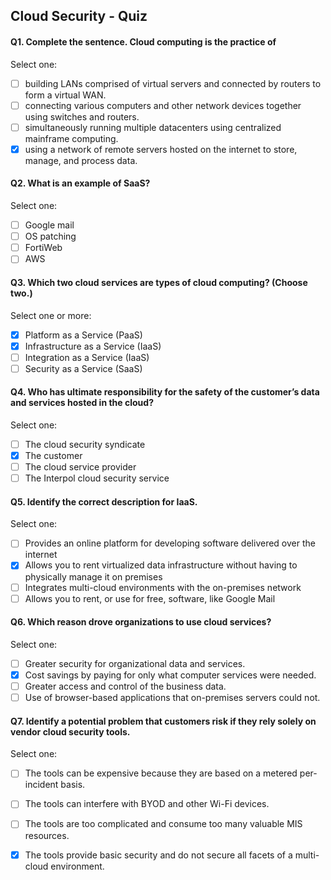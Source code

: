 Cloud Security - Quiz
------------

#### Q1. Complete the sentence. Cloud computing is the practice of

Select one:
- [ ] building LANs comprised of virtual servers and connected by routers to form a virtual WAN.
- [ ] connecting various computers and other network devices together using switches and routers.
- [ ] simultaneously running multiple datacenters using centralized mainframe computing.
- [x] using a network of remote servers hosted on the internet to store, manage, and process data.

#### Q2. What is an example of SaaS?

Select one:
- [ ] Google mail
- [ ] OS patching
- [ ] FortiWeb
- [ ] AWS

#### Q3. Which two cloud services are types of cloud computing? (Choose two.)

Select one or more:
- [x] Platform as a Service (PaaS)
- [x] Infrastructure as a Service (IaaS)
- [ ] Integration as a Service (IaaS)
- [ ] Security as a Service (SaaS)

#### Q4. Who has ultimate responsibility for the safety of the customer’s data and services hosted in the cloud?

Select one:
- [ ] The cloud security syndicate
- [x] The customer
- [ ] The cloud service provider
- [ ] The Interpol cloud security service

#### Q5. Identify the correct description for IaaS.

Select one:
- [ ] Provides an online platform for developing software delivered over the internet
- [x] Allows you to rent virtualized data infrastructure without having to physically manage it on premises
- [ ] Integrates multi-cloud environments with the on-premises network
- [ ] Allows you to rent, or use for free, software, like Google Mail

#### Q6. Which reason drove organizations to use cloud services?

Select one:
- [ ] Greater security for organizational data and services.
- [x] Cost savings by paying for only what computer services were needed.
- [ ] Greater access and control of the business data.
- [ ] Use of browser-based applications that on-premises servers could not.

#### Q7. Identify a potential problem that customers risk if they rely solely on vendor cloud security tools.

Select one:
- [ ] The tools can be expensive because they are based on a metered per-incident basis.
- [ ] The tools can interfere with BYOD and other Wi-Fi devices.
- [ ] The tools are too complicated and consume too many valuable MIS resources.
- [x] The tools provide basic security and do not secure all facets of a multi-cloud environment.

